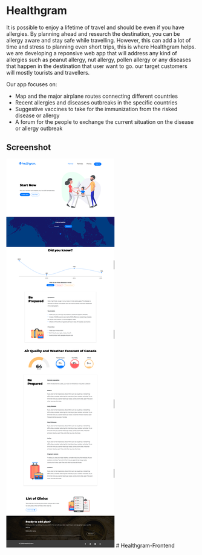 # Healthgram

It is possible to enjoy a lifetime of travel and should be even if you have allergies. By planning ahead and research the destination, you can be allergy aware and stay safe while travelling. However, this can add a lot of time and stress to planning even short trips, this is where Healthgram helps. we are developing a reponsive web app that will address any kind of allergies such as peanut allergy, nut allergy, pollen allergy
or any diseases that happen in the destination that user want to go. our target customers will mostly tourists and travellers.

Our app focuses on:
* Map and the major airplane routes connecting different countries
* Recent allergies and diseases outbreaks in the specific countries
* Suggestive vaccines to take for the immunization from the risked disease or allergy
* A forum for the people to exchange the current situation on the disease or allergy outbreak

## Screenshot

![Screenshot](screenshot.png)
#   H e a l t h g r a m - F r o n t e n d 
 
 
